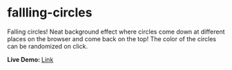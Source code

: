 # fallling-circles


Falling  circles! Neat background effect where circles come down at different places on the browser and come back on the top! 
The color of the circles can be randomized on click.


<b> Live Demo: </b> <a href="easy-push.surge.sh"> Link</a>
